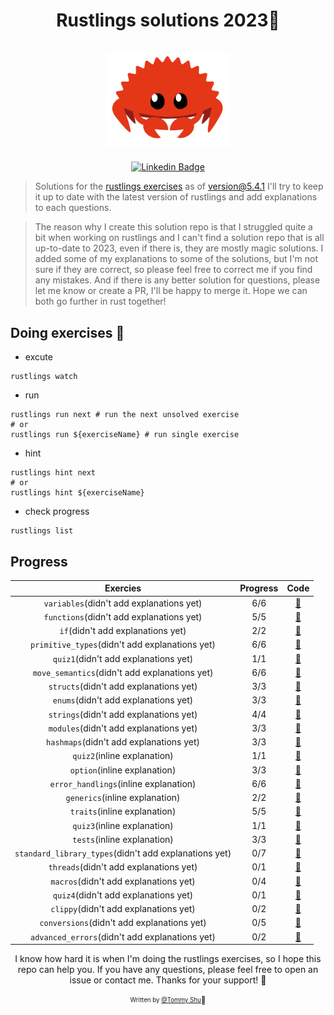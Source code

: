 <h1 align="center">
  <div>Rustlings solutions 2023🦀</div><br>
  <img src="logo.png" alt="rust" width="200">
</h1>

<div align="center">

[![Linkedin Badge](https://img.shields.io/badge/-LinkedIn-blue?style=flat-square&logo=Linkedin&logoColor=white&link=https://www.linkedin.com/in/qi-shu/)](https://www.linkedin.com/in/qi-shu/)

</div>

> Solutions for the [rustlings exercises](https://github.com/rust-lang/rustlings) as of version@5.4.1
> I'll try to keep it up to date with the latest version of rustlings and add explanations to each questions.

> The reason why I create this solution repo is that I struggled quite a bit when working on rustlings and I can't find a solution repo that is all up-to-date to 2023, even if there is, they are mostly magic solutions. I added some of my explanations to some of the solutions, but I'm not sure if they are correct, so please feel free to correct me if you find any mistakes. And if there is any better solution for questions, please let me know or create a PR, I'll be happy to merge it. Hope we can both go further in rust together!

## Doing exercises 🏃

- excute

```shell
rustlings watch
```

- run

```shell
rustlings run next # run the next unsolved exercise
# or
rustlings run ${exerciseName} # run single exercise
```

- hint

```shell
rustlings hint next
# or
rustlings hint ${exerciseName}
```

- check progress

```shell
rustlings list
```

## Progress

|                       Exercies                        | Progress |                                                    Code                                                    |
| :---------------------------------------------------: | :------: | :--------------------------------------------------------------------------------------------------------: |
|       `variables`(didn't add explanations yet)        |   6/6    |       [:link:](https://github.com/qstommyshu/rustlings-solution-2023/tree/main/exercises/variables)        |
|       `functions`(didn't add explanations yet)        |   5/5    |       [:link:](https://github.com/qstommyshu/rustlings-solution-2023/tree/main/exercises/functions)        |
|           `if`(didn't add explanations yet)           |   2/2    |           [:link:](https://github.com/qstommyshu/rustlings-solution-2023/tree/main/exercises/if)           |
|    `primitive_types`(didn't add explanations yet)     |   6/6    |    [:link:](https://github.com/qstommyshu/rustlings-solution-2023/tree/main/exercises/primitive_types)     |
|         `quiz1`(didn't add explanations yet)          |   1/1    |        [:link:](https://github.com/qstommyshu/rustlings-solution-2023/tree/main/exercises/quiz1.rs)        |
|     `move_semantics`(didn't add explanations yet)     |   6/6    |     [:link:](https://github.com/qstommyshu/rustlings-solution-2023/tree/main/exercises/move_semantics)     |
|        `structs`(didn't add explanations yet)         |   3/3    |        [:link:](https://github.com/qstommyshu/rustlings-solution-2023/tree/main/exercises/structs)         |
|         `enums`(didn't add explanations yet)          |   3/3    |         [:link:](https://github.com/qstommyshu/rustlings-solution-2023/tree/main/exercises/enums)          |
|        `strings`(didn't add explanations yet)         |   4/4    |        [:link:](https://github.com/qstommyshu/rustlings-solution-2023/tree/main/exercises/strings)         |
|        `modules`(didn't add explanations yet)         |   3/3    |        [:link:](https://github.com/qstommyshu/rustlings-solution-2023/tree/main/exercises/modules)         |
|        `hashmaps`(didn't add explanations yet)        |   3/3    |        [:link:](https://github.com/qstommyshu/rustlings-solution-2023/tree/main/exercises/hashmaps)        |
|              `quiz2`(inline explanation)              |   1/1    |        [:link:](https://github.com/qstommyshu/rustlings-solution-2023/tree/main/exercises/quiz2.rs)        |
|             `option`(inline explanation)              |   3/3    |        [:link:](https://github.com/qstommyshu/rustlings-solution-2023/tree/main/exercises/options)         |
|         `error_handlings`(inline explanation)         |   6/6    |     [:link:](https://github.com/qstommyshu/rustlings-solution-2023/tree/main/exercises/error_handling)     |
|            `generics`(inline explanation)             |   2/2    |        [:link:](https://github.com/qstommyshu/rustlings-solution-2023/tree/main/exercises/generics)        |
|             `traits`(inline explanation)              |   5/5    |         [:link:](https://github.com/qstommyshu/rustlings-solution-2023/tree/main/exercises/traits)         |
|              `quiz3`(inline explanation)              |   1/1    |        [:link:](https://github.com/qstommyshu/rustlings-solution-2023/tree/main/exercises/quiz3.rs)        |
|              `tests`(inline explanation)              |   3/3    |         [:link:](https://github.com/qstommyshu/rustlings-solution-2023/tree/main/exercises/tests)          |
| `standard_library_types`(didn't add explanations yet) |   0/7    | [:link:](https://github.com/qstommyshu/rustlings-solution-2023/tree/main/exercises/standard_library_types) |
|        `threads`(didn't add explanations yet)         |   0/1    |        [:link:](https://github.com/qstommyshu/rustlings-solution-2023/tree/main/exercises/threads)         |
|         `macros`(didn't add explanations yet)         |   0/4    |         [:link:](https://github.com/qstommyshu/rustlings-solution-2023/tree/main/exercises/macros)         |
|         `quiz4`(didn't add explanations yet)          |   0/1    |        [:link:](https://github.com/qstommyshu/rustlings-solution-2023/tree/main/exercises/quiz4.rs)        |
|         `clippy`(didn't add explanations yet)         |   0/2    |         [:link:](https://github.com/qstommyshu/rustlings-solution-2023/tree/main/exercises/clippy)         |
|      `conversions`(didn't add explanations yet)       |   0/5    |      [:link:](https://github.com/qstommyshu/rustlings-solution-2023/tree/main/exercises/conversions)       |
|    `advanced_errors`(didn't add explanations yet)     |   0/2    |    [:link:](https://github.com/qstommyshu/rustlings-solution-2023/tree/main/exercises/advanced_errors)     |

<div align="center">

I know how hard it is when I'm doing the rustlings exercises, so I hope this repo can help you. If you have any questions, please feel free to open an issue or contact me. Thanks for your support! 🙏

<sub><sup>Written by <a href="https://github.com/qstommyshu">@Tommy Shu</a></sup></sub><small>🥳</small>

</div>
